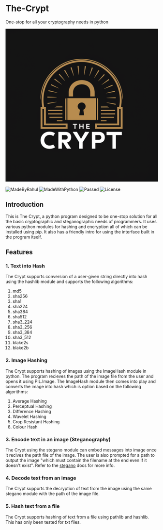 # The-Crypt
One-stop for all your cryptography needs in python

<p align="center">
  <img src="https://github.com/Rahul-Gonal/The-Crypt/blob/main/Logo.png" />
</p>


![MadeByRahul](https://img.shields.io/badge/Made%20By-RahulGonal-orange)
![MadeWithPython](https://img.shields.io/badge/Made%20With-Python-blue)
![Passed](https://img.shields.io/badge/Tests-Succesfully%20Passed-brightgreen)
![License](https://img.shields.io/badge/License-MIT-orange)

## Introduction
This is The Crypt, a python program designed to be one-stop solution for all the basic cryptographic and steganographic needs of programmers.
It uses various python modules for hashing and encryption all of which can be installed using pip.
It also has a friendly intro for using the interface built in the program itself.

## Features

### 1. Text into Hash
The Crypt supports conversion of a user-given string directly into hash using the hashlib module and supports the following algorithms:
1. md5
2. sha256
3. sha1
4. sha224
5. sha384
6. sha512
7. sha3_224
8. sha3_256
9. sha3_384
10. sha3_512
11. blake2s
12. blake2b

### 2. Image Hashing
The Crypt supports hashing of images using the ImageHash module in python. The program recieves the path of the image file from the user and opens it using PIL.Image. The ImageHash module then comes into play and converts the image into hash which is option based on the following algorithms:
1. Average Hashing
2. Perceptual Hashing
3. Difference Hashing
4. Wavelet Hashing
5. Crop Resistant Hashing
6. Colour Hash

### 3. Encode text in an image (Steganography)
The Crypt using the stegano module can embed messages into image once it recives the path file of the image. The user is also prompted for a path to output the image "which must contain the filename at the end even if it doesn't exist". Refer to the [stegano](https://pypi.org/project/stegano/) docs for more info.

### 4. Decode text from an image
The Crypt supports the decryption of text from the image using the same stegano module with the path of the image file.

### 5. Hash text from a file
The Crypt supports hashing of text from a file using pathlib and hashlib. This has only been tested for txt files.
